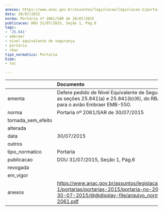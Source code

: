 ```yaml
---
anexos: https://www.anac.gov.br/assuntos/legislacao/legislacao-1/portarias/portarias-2015/portaria-no-2061-sar-de-30-07-2015/@@display-file/arquivo_norma/PA2015-2061.pdf
data: 30/07/2015
norma: Portaria nº 2061/SAR de 30/07/2015
publicacao: DOU 31/07/2015, Seção 1, Pág.6
tags:
- '25.841'
- embraer
- nível equivalente de segurança
- portaria
- rbac
tipo_normatico: Portaria
hide: 
- toc 
 
---
```


|                    | Documento                                                                                                                                                         |
|:-------------------|:------------------------------------------------------------------------------------------------------------------------------------------------------------------|
| ementa             | Defere pedido de Nível Equivalente de Segurança para as seções 25.841(a) e 25.841(b)(6), do RBAC Nº 25, para o avião Embraer EMB-550.                             |
| norma              | Portaria nº 2061/SAR de 30/07/2015                                                                                                                                |
| tornada_sem_efeito |                                                                                                                                                                   |
| alterada           |                                                                                                                                                                   |
| data               | 30/07/2015                                                                                                                                                        |
| outros             |                                                                                                                                                                   |
| tipo_normatico     | Portaria                                                                                                                                                          |
| publicacao         | DOU 31/07/2015, Seção 1, Pág.6                                                                                                                                    |
| revogada           |                                                                                                                                                                   |
| em_vigor           |                                                                                                                                                                   |
| anexos             | https://www.anac.gov.br/assuntos/legislacao/legislacao-1/portarias/portarias-2015/portaria-no-2061-sar-de-30-07-2015/@@display-file/arquivo_norma/PA2015-2061.pdf |